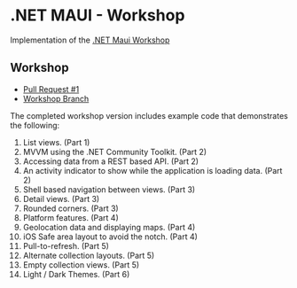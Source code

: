 # .NET MAUI - Workshop

Implementation of the [.NET Maui Workshop](https://github.com/dotnet-presentations/dotnet-maui-workshop)

## Workshop

- [Pull Request #1](https://github.com/scottkuhl/MauiWorkshop/pull/1)
- [Workshop Branch](https://github.com/scottkuhl/MauiWorkshop/tree/workshop)

The completed workshop version includes example code that demonstrates the following:

1. List views. (Part 1)
2. MVVM using the .NET Community Toolkit. (Part 2)
3. Accessing data from a REST based API. (Part 2)
4. An activity indicator to show while the application is loading data. (Part 2)
5. Shell based navigation between views. (Part 3)
6. Detail views. (Part 3)
7. Rounded corners. (Part 3)
8. Platform features. (Part 4)
9. Geolocation data and displaying maps. (Part 4)
10. iOS Safe area layout to avoid the notch. (Part 4)
11. Pull-to-refresh. (Part 5)
12. Alternate collection layouts.  (Part 5)
13. Empty collection views. (Part 5)
14. Light / Dark Themes. (Part 6)
